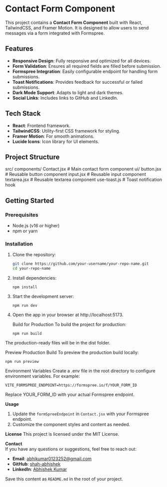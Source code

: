 # Contact Form Component

This project contains a **Contact Form Component** built with React, TailwindCSS, and Framer Motion. It is designed to allow users to send messages via a form integrated with Formspree.

## Features

- **Responsive Design**: Fully responsive and optimized for all devices.
- **Form Validation**: Ensures all required fields are filled before submission.
- **Formspree Integration**: Easily configurable endpoint for handling form submissions.
- **Toast Notifications**: Provides feedback for successful or failed submissions.
- **Dark Mode Support**: Adapts to light and dark themes.
- **Social Links**: Includes links to GitHub and LinkedIn.

## Tech Stack

- **React**: Frontend framework.
- **TailwindCSS**: Utility-first CSS framework for styling.
- **Framer Motion**: For smooth animations.
- **Lucide Icons**: Icon library for UI elements.

## Project Structure

src/ components/ Contact.jsx # Main contact form component ui/ button.jsx # Reusable button component input.jsx # Reusable input component textarea.jsx # Reusable textarea component use-toast.js # Toast notification hook


## Getting Started

### Prerequisites

- Node.js (v16 or higher)
- npm or yarn

### Installation

1. Clone the repository:

   ```bash
   git clone https://github.com/your-username/your-repo-name.git
   cd your-repo-name

2. Install dependencies:

    ```npm install```

3. Start the development server:
    
    ```npm run dev```

4. Open the app in your browser at http://localhost:5173.

    Build for Production
    To build the project for production:

    ``` npm run build ```

The production-ready files will be in the dist folder.

Preview Production Build
To preview the production build locally:

```npm run preview```

Environment Variables
Create a .env file in the root directory to configure environment variables. For example:

```
VITE_FORMSPREE_ENDPOINT=https://formspree.io/f/YOUR_FORM_ID
```
Replace YOUR_FORM_ID with your actual Formspree endpoint.

**Usage**
1. Update the `formSpreeEndpoint` in `Contact.jsx` with your Formspree endpoint.
2. Customize the component styles and content as needed.

**License**
This project is licensed under the MIT License.

**Contact**  
If you have any questions or suggestions, feel free to reach out:

- **Email**: [abhikumar0123252@gmail.com](mailto:abhikumar0123252@gmail.com)
- **GitHub**: [shah-abhishek](https://github.com/shah-abhishek)
- **LinkedIn**: [Abhishek Kumar](https://www.linkedin.com/in/abhishek-kumar/)

Save this content as `README.md` in the root of your project.


